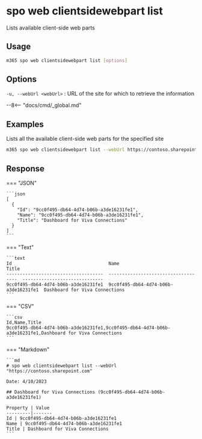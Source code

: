 # spo web clientsidewebpart list

Lists available client-side web parts

## Usage

```sh
m365 spo web clientsidewebpart list [options]
```

## Options

`-u, --webUrl <webUrl>`
: URL of the site for which to retrieve the information

--8<-- "docs/cmd/_global.md"

## Examples

Lists all the available client-side web parts for the specified site

```sh
m365 spo web clientsidewebpart list --webUrl https://contoso.sharepoint.com
```

## Response

=== "JSON"

    ```json
    [ 
      {
        "Id": "9cc0f495-db64-4d74-b06b-a3de16231fe1",
        "Name": "9cc0f495-db64-4d74-b06b-a3de16231fe1",
        "Title": "Dashboard for Viva Connections"
      }
    ]
    ```

=== "Text"

    ```text
    Id                                    Name                                  Title
    ------------------------------------  ------------------------------------  ------------------------------
    9cc0f495-db64-4d74-b06b-a3de16231fe1  9cc0f495-db64-4d74-b06b-a3de16231fe1  Dashboard for Viva Connections
    ```

=== "CSV"

    ```csv
    Id,Name,Title
    9cc0f495-db64-4d74-b06b-a3de16231fe1,9cc0f495-db64-4d74-b06b-a3de16231fe1,Dashboard for Viva Connections
    ```

=== "Markdown"

    ```md
    # spo web clientsidewebpart list --webUrl "https://contoso.sharepoint.com"

    Date: 4/10/2023

    ## Dashboard for Viva Connections (9cc0f495-db64-4d74-b06b-a3de16231fe1)

    Property | Value
    ---------|-------
    Id | 9cc0f495-db64-4d74-b06b-a3de16231fe1
    Name | 9cc0f495-db64-4d74-b06b-a3de16231fe1
    Title | Dashboard for Viva Connections        
    ```
